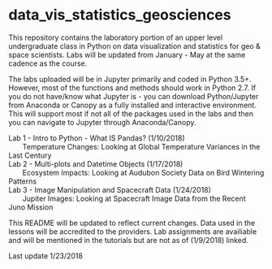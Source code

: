 # data_vis_statistics_geosciences
This repository contains the laboratory portion of an upper level undergraduate class in Python on data visualization and 
statistics for geo &amp; space scientists. Labs will be updated from January - May at the same cadence as the course.

The labs uploaded will be in Jupyter primarily and coded in Python 3.5+. However, most of the functions and methods should work in Python 2.7. If you do not have/know what Jupyter is - you can download Python/Jupyter from Anaconda or Canopy as a fully installed and interactive environment. This will support most if not all of the packages used in the labs and then you can navigate to Jupyter through Anaconda/Canopy.

Lab 1 - Intro to Python - What IS Pandas? (1/10/2018)  
&nbsp;&nbsp;&nbsp;&nbsp;&nbsp;&nbsp; Temperature Changes: Looking at Global Temperature Variances in the Last Century  
Lab 2 - Multi-plots and Datetime Objects (1/17/2018)  
&nbsp;&nbsp;&nbsp;&nbsp;&nbsp;&nbsp; Ecosystem Impacts: Looking at Audubon Society Data on Bird Wintering Patterns  
Lab 3 - Image Manipulation and Spacecraft Data (1/24/2018)  
&nbsp;&nbsp;&nbsp;&nbsp;&nbsp;&nbsp; Jupiter Images: Looking at Spacecraft Image Data from the Recent Juno Mission  


This README will be updated to reflect current changes. Data used in the lessons will be accredited to the providers. Lab assignments are availiable and will be mentioned in the tutorials but are not as of (1/9/2018) linked. 

Last update 1/23/2018
